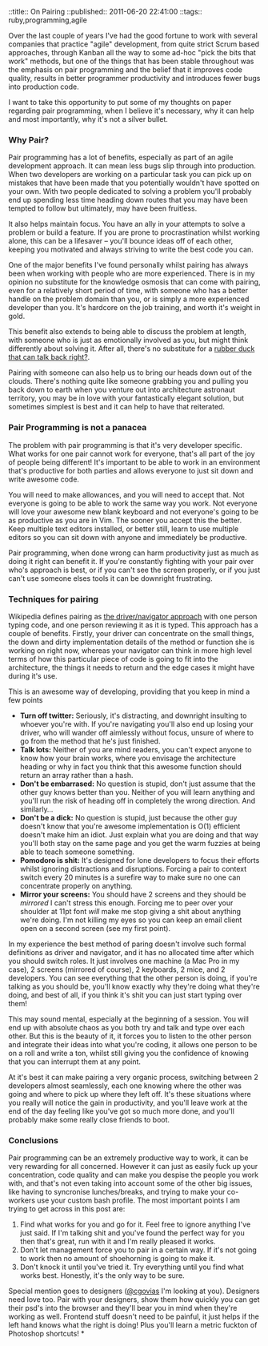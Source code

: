::title::       On Pairing
::published::   2011-06-20 22:41:00
::tags::        ruby,programming,agile


Over the last couple of years I've had the good fortune to work with several companies that practice "agile" development, from quite strict Scrum based approaches, through Kanban all the way to some ad-hoc "pick the bits that work" methods, but one of the things that has been stable throughout was the emphasis on pair programming and the belief that it improves code quality, results in better programmer productivity and introduces fewer bugs into production code.

I want to take this opportunity to put some of my thoughts on paper regarding pair programming, when I believe it's necessary, why it can help and most importantly, why it's not a silver bullet.

### Why Pair?

Pair programming has a lot of benefits, especially as part of an agile development approach. It can mean less bugs slip through into production. When two developers are working on a particular task you can pick up on mistakes that have been made that you potentially wouldn't have spotted on your own. With two people dedicated to solving a problem you'll probably end up spending less time heading down routes that you may have been tempted to follow but ultimately, may have been fruitless.

It also helps maintain focus. You have an ally in your attempts to solve a problem or build a feature. If you are prone to procrastination whilst working alone, this can be a lifesaver – you'll bounce ideas off of each other, keeping you motivated and always striving to write the best code you can.

One of the major benefits I've found personally whilst pairing has always been when working with people who are more experienced. There is in my opinion no substitute for the knowledge osmosis that can come with pairing, even for a relatively short period of time, with someone who has a better handle on the problem domain than you, or is simply a more experienced developer than you. It's hardcore on the job training, and worth it's weight in gold.

This benefit also extends to being able to discuss the problem at length, with someone who is just as emotionally involved as you, but might think differently about solving it. After all, there's no substitute for a [rubber duck that can talk back right?](http://c2.com/cgi/wiki?RubberDucking).

Pairing with someone can also help us to bring our heads down out of the clouds. There's nothing quite like someone grabbing you and pulling you back down to earth when you venture out into architecture astronaut territory, you may be in love with your fantastically elegant solution, but sometimes simplest is best and it can help to have that reiterated.

### Pair Programming is not a panacea

The problem with pair programming is that it's very developer specific. What works for one pair cannot work for everyone, that's all part of the joy of people being different! It's important to be able to work in an environment that's productive for both parties and allows everyone to just sit down and write awesome code.

You will need to make allowances, and you will need to accept that. Not everyone is going to be able to work the same way you work. Not everyone will love your awesome new blank keyboard and not everyone's going to be as productive as you are in Vim. The sooner you accept this the better. Keep multiple text editors installed, or better still, learn to use multiple editors so you can sit down with anyone and immediately be productive.

Pair programming, when done wrong can harm productivity just as much as doing it right can benefit it. If you're constantly fighting with your pair over who's approach is best, or if you can't see the screen properly, or if you just can't use someone elses tools it can be downright frustrating.

### Techniques for pairing

Wikipedia defines pairing as [the driver/navigator approach](http://en.wikipedia.org/wiki/Pair_programming) with one person typing code, and one person reviewing it as it is typed. This approach has a couple of benefits. Firstly, your driver can concentrate on the small things, the down and dirty implementation details of the method or function she is working on right now, whereas your navigator can think in more high level terms of how this particular piece of code is going to fit into the architecture, the things it needs to return and the edge cases it might have during it's use.

This is an awesome way of developing, providing that you keep in mind a few points

* __Turn off twitter:__ Seriously, it's distracting, and downright insulting to whoever you're with. If you're navigating you'll also end up losing your driver, who will wander off aimlessly without focus, unsure of where to go from the method that he's just finished.
* __Talk lots:__ Neither of you are mind readers, you can't expect anyone to know how your brain works, where you envisage the architecture heading or why in fact you think that this awesome function should return an array rather than a hash.
* __Don't be embarrased:__ No question is stupid, don't just assume that the other guy knows better than you. Neither of you will learn anything and you'll run the risk of heading off in completely the wrong direction. And similarly…
* __Don't be a dick:__ No question is stupid, just because the other guy doesn't know that you're awesome implementation is O(1) efficient doesn't make him an idiot. Just explain what you are doing and that way you'll both stay on the same page and you get the warm fuzzies at being able to teach someone something.
* __Pomodoro is shit:__ It's designed for lone developers to focus their efforts whilst ignoring distractions and disruptions. Forcing a pair to context switch every 20 minutes is a surefire way to make sure no one can concentrate properly on anything.
* __Mirror your screens:__ You should have 2 screens and they should be _mirrored_ I can't stress this enough. Forcing me to peer over your shoulder at 11pt font _will_ make me stop giving a shit about anything we're doing. I'm not killing my eyes so you can keep an email client open on a second screen (see my first point).

In my experience the best method of paring doesn't involve such formal definitions as driver and navigator, and it has no allocated time after which you should switch roles. It just involves one machine (a Mac Pro in my case), 2 screens (mirrored of course), 2 keyboards, 2 mice, and 2 developers. You can see everything that the other person is doing, if you're talking as you should be, you'll know exactly why they're doing what they're doing, and best of all, if you think it's shit you can just start typing over them!

This may sound mental, especially at the beginning of a session. You will end up with absolute chaos as you both try and talk and type over each other. But this is the beauty of it, it forces you to listen to the other person and integrate their ideas into what you're coding, it allows one person to be on a roll and write a ton, whilst still giving you the confidence of knowing that you can interrupt them at any point.

At it's best it can make pairing a very organic process, switching between 2 developers almost seamlessly, each one knowing where the other was going and where to pick up where they left off. It's these situations where you really will notice the gain in productivity, and you'll leave work at the end of the day feeling like you've got so much more done, and you'll probably make some really close friends to boot.

### Conclusions

Pair programming can be an extremely productive way to work, it can be very rewarding for all concerned. However it can just as easily fuck up your concentration, code quality and can make you despise the people you work with, and that's not even taking into account some of the other big issues, like having to syncronise lunches/breaks, and trying to make your co-workers use your custom bash profile. The most important points I am trying to get across in this post are:

1. Find what works for you and go for it. Feel free to ignore anything I've just said. If I'm talking shit and you've found the perfect way for you then that's great, run with it and I'm really pleased it works.
2. Don't let management force you to pair in a certain way. If it's not going to work then no amount of shoehorning is going to make it.
3. Don't knock it until you've tried it. Try everything until you find what works best. Honestly, it's the only way to be sure.

Special mention goes to designers ([@cgovias](http://twitter.com/cgovias) I'm looking at you). Designers need love too. Pair with your designers, show them how quickly you can get their psd's into the browser and they'll bear you in mind when they're working as well. Frontend stuff doesn't need to be painful, it just helps if the left hand knows what the right is doing! Plus you'll learn a metric fuckton of Photoshop shortcuts!
*
